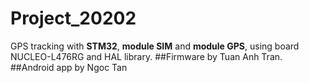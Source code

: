 # Project_20202
GPS tracking with **STM32**, **module SIM** and **module GPS**, using board NUCLEO-L476RG and HAL library.
##Firmware by Tuan Anh Tran. 
##Android app by Ngoc Tan
